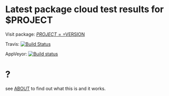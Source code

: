 # Latest package cloud test results for $PROJECT

Visit package: [$PROJECT==$VERSION]($DEVPI_INDEX/$PROJECT/$VERSION)

Travis: [![Build Status](https://travis-ci.org/$USER/$REPO_NAME.svg?branch=master)](https://travis-ci.org/$USER/$REPO_NAME)

AppVeyor: [![Build status](https://ci.appveyor.com/api/projects/status/i8uvwxe6gxwkir5g?svg=true)](https://ci.appveyor.com/project/$USER/$REPO_NAME)

# ?

see [ABOUT](ABOUT.md) to find out what this is and it works.
